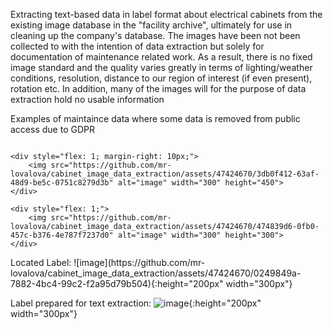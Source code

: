 Extracting text-based data in label format about electrical cabinets from the existing image database in the "facility archive", ultimately for use in cleaning up the company's database. The images have been not been collected to with the intention of data extraction but solely for documentation of maintenance related work. As a result, there is no fixed image standard and the quality varies greatly in terms of lighting/weather conditions, resolution, distance to our region of interest (if even present), rotation etc. In addition, many of the images will for the purpose of data extraction hold no usable information

Examples of maintaince data where some data is removed from public access due to GDPR

<div style="display: flex;">

    <div style="flex: 1; margin-right: 10px;">
        <img src="https://github.com/mr-lovalova/cabinet_image_data_extraction/assets/47424670/3db0f412-63af-48d9-be5c-0751c8279d3b" alt="image" width="300" height="450">
    </div>

    <div style="flex: 1;">
        <img src="https://github.com/mr-lovalova/cabinet_image_data_extraction/assets/47424670/474839d6-0fb0-457c-b376-4e787f7237d0" alt="image" width="300" height="300">
    </div>

</div>
Located Label:
![image](https://github.com/mr-lovalova/cabinet_image_data_extraction/assets/47424670/0249849a-7882-4bc4-99c2-f2a95d79b504){:height="200px" width="300px"}

Label prepared for text extraction:
![image](https://github.com/mr-lovalova/cabinet_image_data_extraction/assets/47424670/6e79175a-164e-405b-9538-3770b527e6e5){:height="200px" width="300px"}



<style>
    .image-container {
        display: inline-block;
        margin-right: 10px; /* Adjust margin as needed */
    }
</style>
